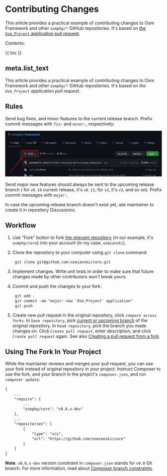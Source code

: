 # Contributing Changes

This article provides a practical example of contributing changes to Osm Framework and other `osmphp/*` GitHub repositories. It's based on [the `Osm_Project` application pull request](https://github.com/osmphp/core/pull/2). 

Contents:

{{ toc }}

## meta.list_text

This article provides a practical example of contributing changes to Osm Framework
and other `osmphp/*` GitHub repositories. It's based
on *the `Osm_Project` application pull request*.

## Rules

Send bug fixes, and minor features to the current release branch. Prefix commit
messages with `fix:` and `minor:`, respectively:

![GitHub Current Branch](github-current-branch.png)

Send major new features should always be sent to the upcoming release branch (
for `v0.10` current release, it's `v0.11`; for `v2`, it's `v3`, and so on).
Prefix commit messages with `major:`.

In case the upcoming release branch doesn't exist yet, ask maintainer to create it in repository Discussions.

## Workflow

1. Use "Fork" button to fork [the relevant repository](https://github.com/osmphp) (in our example, it's `osmphp/core`) into your account (in my case, `osmianski`).

2. Clone the repository to your computer using `git clone` command:

        git clone git@github.com:osmianski/core.git
 
3. Implement changes. Write unit tests in order to make sure that future changes made by other contributors won't break yours.  

4. Commit and push the changes to your fork:

        git add .
        git commit -am "major: new `Osm_Project` application"
        git push
        
5. Create new pull request in the original repository, click `compare across
   forks`. In `base repository`, pick [current or upcoming branch](#rules) of the original repository. In `head repository`, pick the branch you made changes on. Click `Create pull request`, enter description, and click `Create pull request` again. See also [Creating a pull request from a fork](https://docs.github.com/en/github/collaborating-with-pull-requests/proposing-changes-to-your-work-with-pull-requests/creating-a-pull-request-from-a-fork).
   
## Using The Fork In Your Project

While the maintainer reviews and merges your pull request, you can use your fork instead of original repository in your project. Instruct Composer to use the fork, and your branch in the project's `composer.json`, and run `composer update`:

    {
        ...
        "require": {
            ...
            "osmphp/core": "v0.8.x-dev"
        },
        ...
        "repositories": [
            {
                "type": "vcs",
                "url": "https://github.com/osmianski/core"
            }
        ]
    }
 
**Note**. `v0.8.x-dev` version constraint in `composer.json` stands for `v0.8` Git branch. For more information, read about [Composer branch constraints](https://getcomposer.org/doc/articles/versions.md#branches).      


